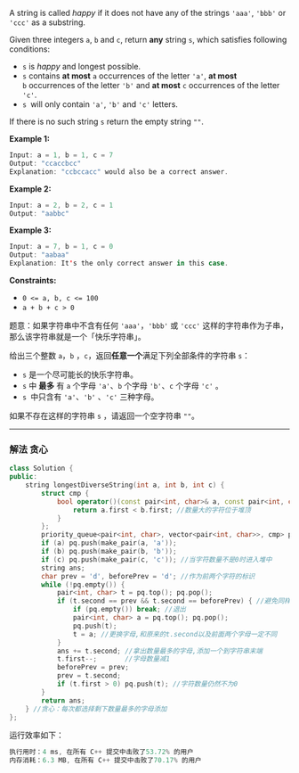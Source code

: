 <p>A string is called <em>happy</em> if it does&nbsp;not have any of the strings <code>'aaa'</code>, <code>'bbb'</code>&nbsp;or <code>'ccc'</code>&nbsp;as a substring.</p>

<p>Given three integers <code>a</code>, <code>b</code> and <code>c</code>, return <strong>any</strong> string <code>s</code>,&nbsp;which satisfies following conditions:</p>

<ul>
	<li><code>s</code> is <em>happy&nbsp;</em>and longest possible.</li>
	<li><code>s</code> contains <strong>at most</strong> <code>a</code>&nbsp;occurrences of the letter&nbsp;<code>'a'</code>, <strong>at most</strong> <code>b</code>&nbsp;occurrences of the letter <code>'b'</code> and <strong>at most</strong> <code>c</code> occurrences of the letter <code>'c'</code>.</li>
	<li><code>s&nbsp;</code>will only contain <code>'a'</code>, <code>'b'</code> and <code>'c'</code>&nbsp;letters.</li>
</ul>

<p>If there is no such string <code>s</code>&nbsp;return the empty string <code>""</code>.</p>

 
<p><strong>Example 1:</strong></p>

```swift
Input: a = 1, b = 1, c = 7
Output: "ccaccbcc"
Explanation: "ccbccacc" would also be a correct answer.
```

 

<p><strong>Example 2:</strong></p>

```swift
Input: a = 2, b = 2, c = 1
Output: "aabbc"
```

<p><strong>Example 3:</strong></p>

```swift
Input: a = 7, b = 1, c = 0
Output: "aabaa"
Explanation: It's the only correct answer in this case. 
```
 
<p><strong>Constraints:</strong></p>

<ul>
	<li><code>0 &lt;= a, b, c &lt;= 100</code></li>
	<li><code>a + b + c &gt; 0</code></li>
</ul>


题意：如果字符串中不含有任何 <code>'aaa'</code>，<code>'bbb'</code> 或 <code>'ccc'</code> 这样的字符串作为子串，那么该字符串就是一个「快乐字符串」。

<p>给出三个整数 <code>a</code>，<code>b</code> ，<code>c</code>，返回<strong>任意一个</strong>满足下列全部条件的字符串 <code>s</code>：</p>

<ul>
	<li><code>s</code> 是一个尽可能长的快乐字符串。</li>
	<li><code>s</code> 中 <strong>最多</strong> 有 <code>a</code> 个字母 <code>'a'</code>、<code>b</code>&nbsp;个字母 <code>'b'</code>、<code>c</code> 个字母 <code>'c'</code> 。</li>
	<li><code>s </code>中只含有 <code>'a'</code>、<code>'b'</code> 、<code>'c'</code> 三种字母。</li>
</ul>

<p>如果不存在这样的字符串 <code>s</code> ，请返回一个空字符串 <code>""</code>。</p>

---
### 解法 贪心
```cpp
class Solution { 
public:
    string longestDiverseString(int a, int b, int c) {
        struct cmp {
            bool operator()(const pair<int, char>& a, const pair<int, char>& b) const {
                return a.first < b.first; //数量大的字符位于堆顶
            }
        };
        priority_queue<pair<int, char>, vector<pair<int, char>>, cmp> pq;
        if (a) pq.push(make_pair(a, 'a'));
        if (b) pq.push(make_pair(b, 'b'));
        if (c) pq.push(make_pair(c, 'c')); //当字符数量不是0时进入堆中
        string ans;
        char prev = 'd', beforePrev = 'd'; //作为前两个字符的标识
        while (!pq.empty()) {
            pair<int, char> t = pq.top(); pq.pop();
            if (t.second == prev && t.second == beforePrev) { //避免同样的字母连续三个
                if (pq.empty()) break; //退出
                pair<int, char> a = pq.top(); pq.pop();
                pq.push(t); 
                t = a; //更换字母,和原来的t.second以及前面两个字母一定不同
            }
            ans += t.second; //拿出数量最多的字母,添加一个到字符串末端
            t.first--;       //字母数量减1
            beforePrev = prev;
            prev = t.second;
            if (t.first > 0) pq.push(t); //字符数量仍然不为0
        }
        return ans;
    } //贪心：每次都选择剩下数量最多的字母添加
};
```
运行效率如下：
```cpp
执行用时：4 ms, 在所有 C++ 提交中击败了53.72% 的用户
内存消耗：6.3 MB, 在所有 C++ 提交中击败了70.17% 的用户
```
